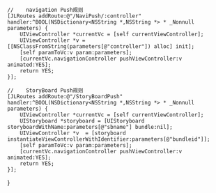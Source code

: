     //    navigation Push规则
    [JLRoutes addRoute:@"/NaviPush/:controller" handler:^BOOL(NSDictionary<NSString *,NSString *> * _Nonnull parameters) {
        UIViewController *currentVc = [self currentViewController];
        UIViewController *v = [[NSClassFromString(parameters[@"controller"]) alloc] init];
        [self paramToVc:v param:parameters];
        [currentVc.navigationController pushViewController:v animated:YES];
        return YES;
    }];
    
    //    StoryBoard Push规则
    [JLRoutes addRoute:@"/StoryBoardPush" handler:^BOOL(NSDictionary<NSString *,NSString *> * _Nonnull parameters) {
        UIViewController *currentVc = [self currentViewController];
        UIStoryboard *storyboard = [UIStoryboard storyboardWithName:parameters[@"sbname"] bundle:nil];
        UIViewController *v  = [storyboard instantiateViewControllerWithIdentifier:parameters[@"bundleid"]];
        [self paramToVc:v param:parameters];
        [currentVc.navigationController pushViewController:v animated:YES];
        return YES;
    }];
}
